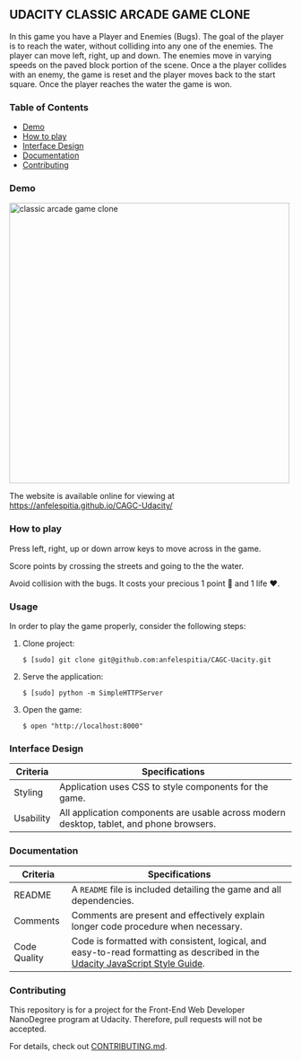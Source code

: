 ## UDACITY CLASSIC ARCADE GAME CLONE



In this game you have a Player and Enemies (Bugs). The goal of the player is to reach the water, without colliding into any one of the enemies. The player can move left, right, up and down. The enemies move in varying speeds on the paved block portion of the scene. Once a the player collides with an enemy, the game is reset and the player moves back to the start square. Once the player reaches the water the game is won.

### Table of Contents

* [Demo](#Demo)
* [How to play](#How-to-play)
* [Interface Design](#Interface-Design)
* [Documentation](#Documentation)
* [Contributing](#Contributing)

### Demo


<img width="500" alt="classic arcade game clone" src="https://user-images.githubusercontent.com/39103110/43135185-d391f794-8f44-11e8-9a26-040185bb7ce3.png">



The website is available online for viewing at https://anfelespitia.github.io/CAGC-Udacity/



### How to play

Press left, right, up or down arrow keys to move across in the game.

Score points by crossing the streets and going to the the water.

Avoid collision with the bugs. It costs your precious 1 point 💎 and 1 life ❤.

### Usage

In order to play the game properly, consider the following steps:

1. Clone project:

    ```
    $ [sudo] git clone git@github.com:anfelespitia/CAGC-Uacity.git
    ```

2. Serve the application:

    ```
    $ [sudo] python -m SimpleHTTPServer
    ```

3. Open the game:

    ```
    $ open "http://localhost:8000"
    ```


### Interface Design

| Criteria              | Specifications    |
| --------------------- | ----------------- |
| Styling               | Application uses CSS to style components for the game. |
| Usability             | All application components are usable across modern desktop, tablet, and phone browsers. |

### Documentation

| Criteria              | Specifications    |
| --------------------- | ----------------- |
| README                | A `README` file is included detailing the game and all dependencies. |
| Comments              | Comments are present and effectively explain longer code procedure when necessary. |
| Code Quality          | Code is formatted with consistent, logical, and easy-to-read formatting as described in the [Udacity JavaScript Style Guide](http://udacity.github.io/frontend-nanodegree-styleguide/javascript.html). |


### Contributing

This repository is for a project for the Front-End Web Developer NanoDegree program at Udacity. Therefore, pull requests will not be accepted.

For details, check out [CONTRIBUTING.md](CONTRIBUTING.md).
